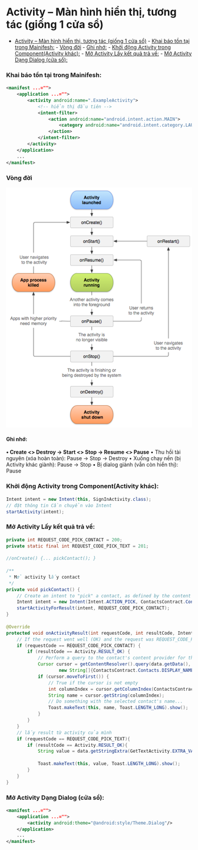 # Activity – Màn hình hiển thị, tương tác (giống 1 cửa sổ)

<!-- TOC -->

- [Activity – Màn hình hiển thị, tương tác (giống 1 cửa sổ)](#activity--màn-hình-hiển-thị-tương-tác-giống-1-cửa-sổ)
        - [Khai báo tồn tại trong Mainifesh:](#khai-báo-tồn-tại-trong-mainifesh)
        - [Vòng đời](#vòng-đời)
            - [Ghi nhớ:](#ghi-nhớ)
        - [Khởi động Activity trong Component(Activity khác):](#khởi-động-activity-trong-componentactivity-khác)
        - [Mở Activity Lấy kết quả trả về:](#mở-activity-lấy-kết-quả-trả-về)
        - [Mở Activity Dạng Dialog (cửa sổ):](#mở-activity-dạng-dialog-cửa-sổ)

<!-- /TOC -->

### Khai báo tồn tại trong Mainifesh:
```xml
<manifest ...="">
	<application ...="">
		<activity android:name=".ExampleActivity">
			<!-- hiển thị đầu tiên -->
			<intent-filter>
				<action android:name="android.intent.action.MAIN">
					<category android:name="android.intent.category.LAUNCHER"/>
				</action>
			</intent-filter>
		</activity>
	</application>
	...
</manifest>

```
### Vòng đời
![/Images/activity_lifecycle.png](/Images/activity_lifecycle.png)


#### Ghi nhớ: 
**•	Create <> Destroy -> Start <> Stop -> Resume <> Pause**
•	Thu hồi tài nguyên (xóa hoàn toàn): Pause -> Stop -> Destroy
•	Xuống chạy nền (bị Activity khác giành): Pause -> Stop
•	Bị dialog giành (vẫn còn hiển thị): Pause

### Khởi động Activity trong Component(Activity khác):
```java
Intent intent = new Intent(this, SignInActivity.class);
// đặt thông tin Cần chuyển vào Intent
startActivity(intent);

```
### Mở Activity Lấy kết quả trả về:
```java
private int REQUEST_CODE_PICK_CONTACT = 200;
private static final int REQUEST_CODE_PICK_TEXT = 201;

//onCreate() {... pickContact(); }

/**
 * Mở activity lấy contact
 */
private void pickContact() {
	// Create an intent to "pick" a contact, as defined by the content provider URI
	Intent intent = new Intent(Intent.ACTION_PICK, ContactsContract.Contacts.CONTENT_URI);
	startActivityForResult(intent, REQUEST_CODE_PICK_CONTACT);
}

@Override
protected void onActivityResult(int requestCode, int resultCode, Intent data) {
	// If the request went well (OK) and the request was REQUEST_CODE_PICK_CONTACT
	if (requestCode == REQUEST_CODE_PICK_CONTACT) {
		if (resultCode == Activity.RESULT_OK) {
			// Perform a query to the contact's content provider for the contact's name
			Cursor cursor = getContentResolver().query(data.getData(),
					new String[]{ContactsContract.Contacts.DISPLAY_NAME}, null, null, null);
			if (cursor.moveToFirst()) {
				// True if the cursor is not empty
				int columnIndex = cursor.getColumnIndex(ContactsContract.Contacts.DISPLAY_NAME);
				String name = cursor.getString(columnIndex);
				// Do something with the selected contact's name...
				Toast.makeText(this, name, Toast.LENGTH_LONG).show();
			}
		}
	}
	// lấy result từ activity của mình
	if (requestCode == REQUEST_CODE_PICK_TEXT){
		if (resultCode == Activity.RESULT_OK){
			String value = data.getStringExtra(GetTextActivity.EXTRA_VALUE);

			Toast.makeText(this, value, Toast.LENGTH_LONG).show();
		}
	}
}

```
### Mở Activity Dạng Dialog (cửa sổ):
```xml
<manifest ...="">
	<application ...="">
		<activity android:theme="@android:style/Theme.Dialog"/>
	</application>
	...
</manifest>

```
